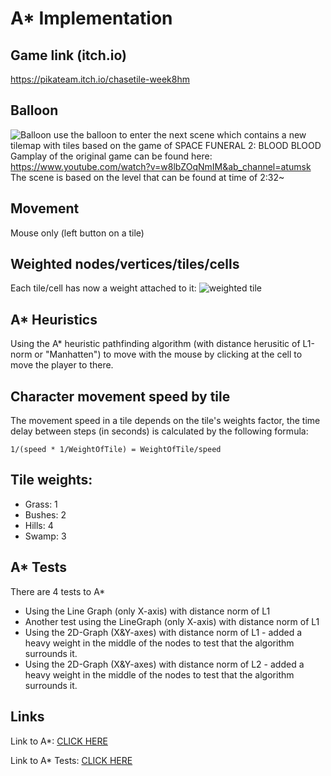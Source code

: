 # A* Implementation
## Game link (itch.io)
https://pikateam.itch.io/chasetile-week8hm

## Balloon
![Balloon](./github_media/balloon.png)
use the balloon to enter the next scene which contains a new tilemap with tiles based on the game of SPACE FUNERAL 2: BLOOD BLOOD
Gamplay of the original game can be found here:
https://www.youtube.com/watch?v=w8lbZOqNmIM&ab_channel=atumsk
The scene is based on the level that can be found at time of 2:32~

## Movement
Mouse only (left button on a tile)

## Weighted nodes/vertices/tiles/cells
Each tile/cell has now a weight attached to it:
![weighted tile](./github_media/weighted-tile.png)

## A* Heuristics
Using the A* heuristic pathfinding algorithm (with distance herusitic of L1-norm or "Manhatten") to move with the mouse by clicking at the cell to move the player to there.

## Character movement speed by tile
The movement speed in a tile depends on the tile's weights factor, the time delay between steps (in seconds) is calculated by the following formula:
```
1/(speed * 1/WeightOfTile) = WeightOfTile/speed
```
## Tile weights:
- Grass: 1
- Bushes: 2
- Hills: 4
- Swamp: 3

## A* Tests
There are 4 tests to A*
- Using the Line Graph (only X-axis) with distance norm of L1
- Another test using the LineGraph (only X-axis) with distance norm of L1
- Using the 2D-Graph (X&Y-axes) with distance norm of L1 - added a heavy weight in the middle of the nodes to test that the algorithm surrounds it.
- Using the 2D-Graph (X&Y-axes) with distance norm of L2 - added a heavy weight in the middle of the nodes to test that the algorithm surrounds it.

## Links
Link to A*: [CLICK HERE](./Assets/Scripts/0-bfs/AStar.cs)

Link to A* Tests: [CLICK HERE](./AStarTest/AStarTest/TestAStar.cs)
